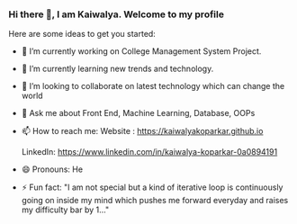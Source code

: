### Hi there 👋, I am Kaiwalya. Welcome to my profile




Here are some ideas to get you started:

- 🔭 I’m currently working on College Management System Project.
- 🌱 I’m currently learning new trends and technology.
- 👯 I’m looking to collaborate on latest technology which can change the world
- 💬 Ask me about Front End, Machine Learning, Database, OOPs
- 📫 How to reach me: Website : https://kaiwalyakoparkar.github.io

   LinkedIn: https://www.linkedin.com/in/kaiwalya-koparkar-0a0894191

- 😄 Pronouns: He
- ⚡ Fun fact: "I am not special but a kind of iterative loop is continuously going on inside my mind which pushes me forward everyday and raises my difficulty bar by 1..."

